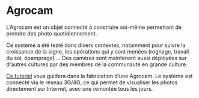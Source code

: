 # Agrocam
L’Agrocam est un objet connecté à construire soi-même permettant de prendre des photo quotidiennement.

Ce système a été testé dans divers contextes, notamment pour suivre la croissance de la vigne, les opérations qui y sont menées (rognage, travail du sol, épamprage) … Des caméras sont maintenant aussi déployées sur d'autres cultures par des membres de la communauté en grande culture.

[Ce tutoriel](https://mobilab.agrotic.org/2025/02/18/agrocam/) vous guidera dans la fabrication d’une Agrocam. Le système est connecté via le réseau 3G/4G, ce qui permet de visualiser les photos directement sur Internet, avec une remontée tous les jours.

